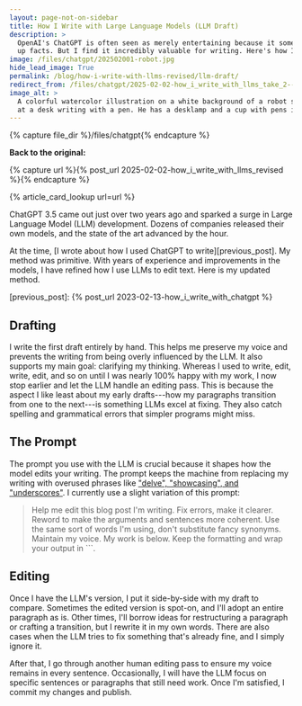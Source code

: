 ```yaml
---
layout: page-not-on-sidebar
title: How I Write with Large Language Models (LLM Draft)
description: >
  OpenAI's ChatGPT is often seen as merely entertaining because it sometimes makes
  up facts. But I find it incredibly valuable for writing. Here's how I use it.
image: /files/chatgpt/202502001-robot.jpg
hide_lead_image: True
permalink: /blog/how-i-write-with-llms-revised/llm-draft/
redirect_from: /files/chatgpt/2025-02-02-how_i_write_with_llms_take_2--llm/
image_alt: >
  A colorful watercolor illustration on a white background of a robot sitting
  at a desk writing with a pen. He has a desklamp and a cup with pens in it.
---
```


{% capture file_dir %}/files/chatgpt{% endcapture %}

**Back to the original:**

{% capture url %}{% post_url 2025-02-02-how_i_write_with_llms_revised %}{% endcapture %}
<div class="card-grid">
  {% article_card_lookup url=url %}
</div>

ChatGPT 3.5 came out just over two years ago and sparked a surge in Large
Language Model (LLM) development. Dozens of companies released their own
models, and the state of the art advanced by the hour.

At the time, [I wrote about how I used ChatGPT to write][previous_post]. My
method was primitive. With years of experience and improvements in the models,
I have refined how I use LLMs to edit text. Here is my updated method.

[previous_post]: {% post_url 2023-02-13-how_i_write_with_chatgpt %}

## Drafting

I write the first draft entirely by hand. This helps me preserve my voice and
prevents the writing from being overly influenced by the LLM. It also supports
my main goal: clarifying my thinking. Whereas I used to write, edit, write,
edit, and so on until I was nearly 100% happy with my work, I now stop earlier
and let the LLM handle an editing pass. This is because the aspect I like
least about my early drafts---how my paragraphs transition from one to the
next---is something LLMs excel at fixing. They also catch spelling and
grammatical errors that simpler programs might miss.

## The Prompt

The prompt you use with the LLM is crucial because it shapes how the model
edits your writing. The prompt keeps the machine from replacing my writing
with overused phrases like ["delve", "showcasing", and "underscores"][ars]. I
currently use a slight variation of this prompt:

> Help me edit this blog post I'm writing. Fix errors, make it clearer. Reword
> to make the arguments and sentences more coherent. Use the same sort of
> words I'm using, don't substitute fancy synonyms. Maintain my voice. My work
> is below. Keep the formatting and wrap your output in \`\`\`.

[ars]: https://arstechnica.com/ai/2024/07/the-telltale-words-that-could-identify-generative-ai-text/

## Editing

Once I have the LLM's version, I put it side-by-side with my draft to compare.
Sometimes the edited version is spot-on, and I'll adopt an entire paragraph as
is. Other times, I'll borrow ideas for restructuring a paragraph or crafting a
transition, but I rewrite it in my own words. There are also cases when the
LLM tries to fix something that's already fine, and I simply ignore it.

After that, I go through another human editing pass to ensure my voice remains
in every sentence. Occasionally, I will have the LLM focus on specific
sentences or paragraphs that still need work. Once I'm satisfied, I commit my
changes and publish.

